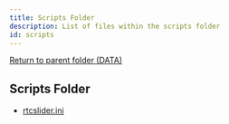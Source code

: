 ```yaml
---
title: Scripts Folder
description: List of files within the scripts folder
id: scripts
---
```


[Return to parent folder (DATA)](../index.md)

## Scripts Folder

* [rtcslider.ini](./rtcslider.ini.md)
